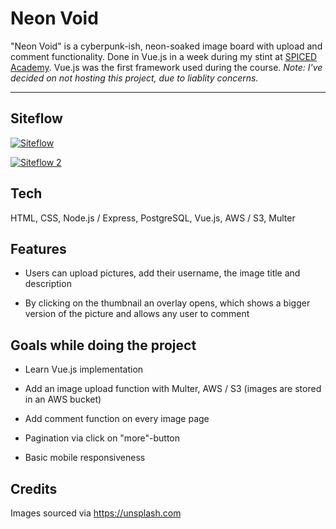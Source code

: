 # Neon Void

"Neon Void" is a cyberpunk-ish, neon-soaked image board with upload and comment functionality. Done in Vue.js in a week during my stint at [SPICED Academy](https://www.spiced.academy/program/full-stack-web-development/). Vue.js was the first framework used during the course. _Note: I've decided on not hosting this project, due to liablity concerns._

---

## Siteflow

[![Siteflow](https://i.gyazo.com/5509ea1f8ec23fee5439cab3da0be049.gif)](https://gyazo.com/5509ea1f8ec23fee5439cab3da0be049)

[![Siteflow 2](https://i.gyazo.com/1fe96de943f4b972e341d3bef859b159.gif)](https://gyazo.com/1fe96de943f4b972e341d3bef859b159)

## Tech

HTML, CSS, Node.js / Express, PostgreSQL, Vue.js, AWS / S3, Multer

## Features

-   Users can upload pictures, add their username, the image title and description

-   By clicking on the thumbnail an overlay opens, which shows a bigger version of the picture and allows any user to comment

## Goals while doing the project

-   Learn Vue.js implementation

-   Add an image upload function with Multer, AWS / S3 (images are stored in an AWS bucket)

-   Add comment function on every image page

-   Pagination via click on "more"-button

-   Basic mobile responsiveness

## Credits

Images sourced via https://unsplash.com
